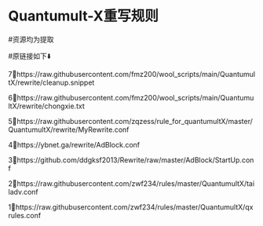 # Quantumult-X重写规则
#资源均为提取

#原链接如下⬇️

7⃣️https://raw.githubusercontent.com/fmz200/wool_scripts/main/QuantumultX/rewrite/cleanup.snippet

6⃣️https://raw.githubusercontent.com/fmz200/wool_scripts/main/QuantumultX/rewrite/chongxie.txt

5⃣️https://raw.githubusercontent.com/zqzess/rule_for_quantumultX/master/QuantumultX/rewrite/MyRewrite.conf

4⃣️https://ybnet.ga/rewrite/AdBlock.conf

3⃣️https://github.com/ddgksf2013/Rewrite/raw/master/AdBlock/StartUp.conf

2⃣️https://raw.githubusercontent.com/zwf234/rules/master/QuantumultX/tailadv.conf

1⃣️https://raw.githubusercontent.com/zwf234/rules/master/QuantumultX/qxrules.conf
